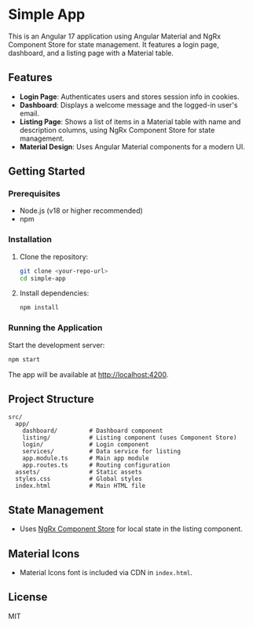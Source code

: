 # Simple App

This is an Angular 17 application using Angular Material and NgRx Component Store for state management. It features a login page, dashboard, and a listing page with a Material table.

## Features
- **Login Page**: Authenticates users and stores session info in cookies.
- **Dashboard**: Displays a welcome message and the logged-in user's email.
- **Listing Page**: Shows a list of items in a Material table with name and description columns, using NgRx Component Store for state management.
- **Material Design**: Uses Angular Material components for a modern UI.

## Getting Started

### Prerequisites
- Node.js (v18 or higher recommended)
- npm

### Installation
1. Clone the repository:
   ```sh
   git clone <your-repo-url>
   cd simple-app
   ```
2. Install dependencies:
   ```sh
   npm install
   ```

### Running the Application
Start the development server:
```sh
npm start
```
The app will be available at [http://localhost:4200](http://localhost:4200).
 
## Project Structure
```
src/
  app/
    dashboard/         # Dashboard component
    listing/           # Listing component (uses Component Store)
    login/             # Login component
    services/          # Data service for listing
    app.module.ts      # Main app module
    app.routes.ts      # Routing configuration
  assets/              # Static assets
  styles.css           # Global styles
  index.html           # Main HTML file
```

## State Management
- Uses [NgRx Component Store](https://ngrx.io/guide/component-store) for local state in the listing component.

## Material Icons
- Material Icons font is included via CDN in `index.html`.

## License
MIT
